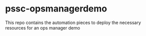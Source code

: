 # pssc-opsmanagerdemo
This repo contains the automation pieces to deploy the necessary resources for an ops manager demo
